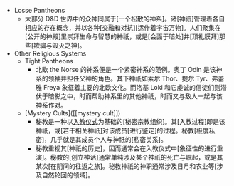 - Losse Pantheons
    - 大部分 D&D 世界中的众神同属于[一个松散的神系]。诸[神祇]管理着各自相应的存在概念，并以各种[交融和对抗][运作着宇宙万物]。人们聚集在[公开的神殿]里崇拜生命与智慧的神祇，或是[会面于暗处]并[顶礼膜拜]那些[欺骗与毁灭之神]。
- Other Religious Systems
    - Tight Pantheons
        - 北欧 the Norse 的神系便是一个紧密神系的范例。奥丁 Odin 是该神系的领袖并担任父神的角色。其下神祇如索尔 Thor、提尔 Tyr、弗蕾雅 Freya 象征着主要的北欧文化。而洛基 Loki 和它虔诚的信徒们则潜伏于暗影之中，时而帮助神系里的其他神祇，时而又与敌人一起与该神系作对。
    - [Mystery Cults]([[mystery cult]])
        - 秘教是一种以[入教仪式](((8N284d7OA)))为基础的[秘密宗教组织]。其[入教过程]即是该神祇，或[若干相关神祇]对该成员[进行鉴定]的过程。秘教[极度私密]，几乎就是其成员个人与神祇的[私密关系]。
        - 秘教重视其[神祇的历史]，因而通常会在入教仪式中[象征性的进行重演]。秘教的[创立神话]通常单纯涉及某个神祇的死亡与崛起，或是其某次[在阴间的往返之旅]。秘教神祇的神职通常涉及日月和农业等[涉及自然轮回的领域]。
